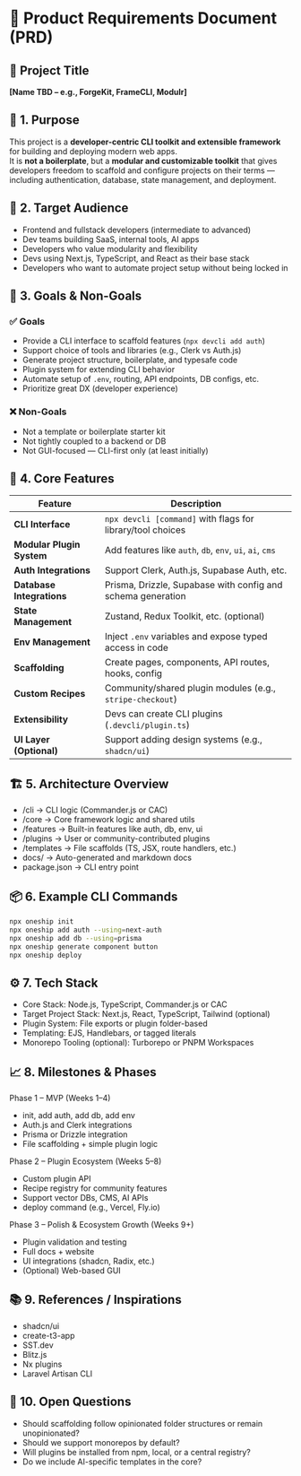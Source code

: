 # 📄 Product Requirements Document (PRD)

## 📌 Project Title

**[Name TBD – e.g., ForgeKit, FrameCLI, Modulr]**

## 🧭 1. Purpose

This project is a **developer-centric CLI toolkit and extensible framework** for building and deploying modern web apps.  
It is **not a boilerplate**, but a **modular and customizable toolkit** that gives developers freedom to scaffold and configure projects on their terms — including authentication, database, state management, and deployment.

## 👥 2. Target Audience

- Frontend and fullstack developers (intermediate to advanced)
- Dev teams building SaaS, internal tools, AI apps
- Developers who value modularity and flexibility
- Devs using Next.js, TypeScript, and React as their base stack
- Developers who want to automate project setup without being locked in

## 🎯 3. Goals & Non-Goals

### ✅ Goals

- Provide a CLI interface to scaffold features (`npx devcli add auth`)
- Support choice of tools and libraries (e.g., Clerk vs Auth.js)
- Generate project structure, boilerplate, and typesafe code
- Plugin system for extending CLI behavior
- Automate setup of `.env`, routing, API endpoints, DB configs, etc.
- Prioritize great DX (developer experience)

### ❌ Non-Goals

- Not a template or boilerplate starter kit
- Not tightly coupled to a backend or DB
- Not GUI-focused — CLI-first only (at least initially)

## 🔧 4. Core Features

| Feature                   | Description                                                 |
| ------------------------- | ----------------------------------------------------------- |
| **CLI Interface**         | `npx devcli [command]` with flags for library/tool choices  |
| **Modular Plugin System** | Add features like `auth`, `db`, `env`, `ui`, `ai`, `cms`    |
| **Auth Integrations**     | Support Clerk, Auth.js, Supabase Auth, etc.                 |
| **Database Integrations** | Prisma, Drizzle, Supabase with config and schema generation |
| **State Management**      | Zustand, Redux Toolkit, etc. (optional)                     |
| **Env Management**        | Inject `.env` variables and expose typed access in code     |
| **Scaffolding**           | Create pages, components, API routes, hooks, config         |
| **Custom Recipes**        | Community/shared plugin modules (e.g., `stripe-checkout`)   |
| **Extensibility**         | Devs can create CLI plugins (`.devcli/plugin.ts`)           |
| **UI Layer (Optional)**   | Support adding design systems (e.g., `shadcn/ui`)           |

## 🏗️ 5. Architecture Overview

- /cli → CLI logic (Commander.js or CAC)
- /core → Core framework logic and shared utils
- /features → Built-in features like auth, db, env, ui
- /plugins → User or community-contributed plugins
- /templates → File scaffolds (TS, JSX, route handlers, etc.)
- docs/ → Auto-generated and markdown docs
- package.json → CLI entry point

## 📦 6. Example CLI Commands

```bash
npx oneship init
npx oneship add auth --using=next-auth
npx oneship add db --using=prisma
npx oneship generate component button
npx oneship deploy
```

## ⚙️ 7. Tech Stack

- Core Stack: Node.js, TypeScript, Commander.js or CAC
- Target Project Stack: Next.js, React, TypeScript, Tailwind (optional)
- Plugin System: File exports or plugin folder-based
- Templating: EJS, Handlebars, or tagged literals
- Monorepo Tooling (optional): Turborepo or PNPM Workspaces

## 📈 8. Milestones & Phases

Phase 1 – MVP (Weeks 1–4)

- init, add auth, add db, add env
- Auth.js and Clerk integrations
- Prisma or Drizzle integration
- File scaffolding + simple plugin logic

Phase 2 – Plugin Ecosystem (Weeks 5–8)

- Custom plugin API
- Recipe registry for community features
- Support vector DBs, CMS, AI APIs
- deploy command (e.g., Vercel, Fly.io)

Phase 3 – Polish & Ecosystem Growth (Weeks 9+)

- Plugin validation and testing
- Full docs + website
- UI integrations (shadcn, Radix, etc.)
- (Optional) Web-based GUI

## 📚 9. References / Inspirations

- shadcn/ui
- create-t3-app
- SST.dev
- Blitz.js
- Nx plugins
- Laravel Artisan CLI

## 💬 10. Open Questions

- Should scaffolding follow opinionated folder structures or remain unopinionated?
- Should we support monorepos by default?
- Will plugins be installed from npm, local, or a central registry?
- Do we include AI-specific templates in the core?
